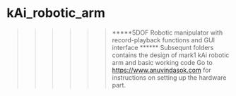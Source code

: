 # kAi_robotic_arm
>>>>>>*****5DOF Robotic manipulator with record-playback functions and GUI interface ******
Subsequnt folders contains the design of mark1 kAi robotic arm and basic working code
Go to https://www.anuvindasok.com for instructions on setting up the hardware part.
